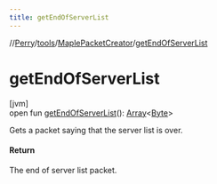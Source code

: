 ```yaml
---
title: getEndOfServerList
---
```

//[Perry](../../../index.html)/[tools](../index.html)/[MaplePacketCreator](index.html)/[getEndOfServerList](get-end-of-server-list.html)



# getEndOfServerList



[jvm]\
open fun [getEndOfServerList](get-end-of-server-list.html)(): [Array](https://kotlinlang.org/api/latest/jvm/stdlib/kotlin/-array/index.html)<[Byte](https://kotlinlang.org/api/latest/jvm/stdlib/kotlin/-byte/index.html)>



Gets a packet saying that the server list is over.



#### Return



The end of server list packet.




